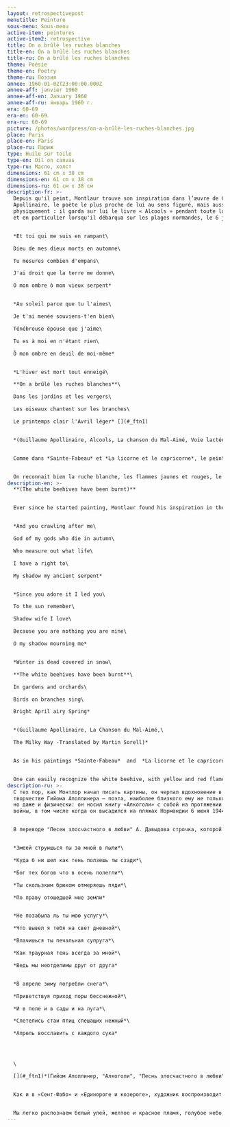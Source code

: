 ```yaml
---
layout: retrospectivepost
menutitle: Peinture
sous-menu: Sous-menu
active-item: peintures
active-item2: retrospective
title: On a brûlé les ruches blanches
title-en: On a brûlé les ruches blanches
title-ru: On a brûlé les ruches blanches
theme: Poésie
theme-en: Poetry
theme-ru: Поэзия
annee: 1960-01-02T23:00:00.000Z
annee-aff: janvier 1960
annee-aff-en: January 1960
annee-aff-ru: январь 1960 г.
era: 60-69
era-en: 60-69
era-ru: 60-69
picture: /photos/wordpress/on-a-brûlé-les-ruches-blanches.jpg
place: Paris
place-en: Paris
place-ru: Париж
type: Huile sur toile
type-en: Oil on canvas
type-ru: Масло, холст
dimensions: 61 cm x 38 cm
dimensions-en: 61 cm x 38 cm
dimensions-ru: 61 см x 38 см
description-fr: >-
  Depuis qu'il peint, Montlaur trouve son inspiration dans l’œuvre de Guillaume
  Apollinaire, le poète le plus proche de lui au sens figuré, mais aussi
  physiquement : il garda sur lui le livre « Alcools » pendant toute la guerre,
  et en particulier lorsqu'il débarqua sur les plages normandes, le 6 juin 1944.


  *Et toi qui me suis en rampant\

  Dieu de mes dieux morts en automne\

  Tu mesures combien d'empans\

  J'ai droit que la terre me donne\

  O mon ombre ô mon vieux serpent*


  *Au soleil parce que tu l'aimes\

  Je t'ai menée souviens-t'en bien\

  Ténébreuse épouse que j'aime\

  Tu es à moi en n'étant rien\

  Ô mon ombre en deuil de moi-même*


  *L'hiver est mort tout enneigé\

  **On a brûlé les ruches blanches**\

  Dans les jardins et les vergers\

  Les oiseaux chantent sur les branches\

  Le printemps clair l'Avril léger* [](#_ftn1)


  *(Guillaume Apollinaire, Alcools, La chanson du Mal-Aimé, Voie lactée)*


  Comme dans *Sainte-Fabeau* et *La licorne et le capricorne*, le peintre reproduit sur la toile les vers de  *La chanson du mal-Aimé*. Ici, le poète demande à son ombre, « sa ténébreuse épouse », de combien d'empans de terre il aura besoin pour creuser sa tombe. Mais l'hiver est mort, les ruches ont gelé et brûlent, les oiseaux chantent, c'est le printemps.


  On reconnait bien la ruche blanche, les flammes jaunes et rouges, le ciel bleu. On reconnait également les quelques empans de terre en bas du tableau.
description-en: >-
  **(The white beehives have been burnt)**


  Ever since he started painting, Montlaur found his inspiration in the works of Guillaume Apollinaire, the poet closest to him figuratively but also physically. Montlaur kept Apollinaire's “*Alcools*” with him throughout the war, and in particular when he landed on the Normandy beaches on D-Day.


  *And you crawling after me\

  God of my gods who die in autumn\

  Who measure out what life\

  I have a right to\

  My shadow my ancient serpent*


  *Since you adore it I led you\

  To the sun remember\

  Shadow wife I love\

  Because you are nothing you are mine\

  O my shadow mourning me*


  *Winter is dead covered in snow\

  **The white beehives have been burnt**\

  In gardens and orchards\

  Birds on branches sing\

  Bright April airy Spring*


  *(Guillaume Apollinaire, La Chanson du Mal-Aimé,\

  The Milky Way -Translated by Martin Sorell)*


  As in his paintings *Sainte-Fabeau*  and  *La licorne et le capricorne* , Montlaur reproduces on the canvas verses from Apollinaire's *La Chanson du Mal-Aimé*. The poet asks his shadow, "his dark wife", how many spans of earth he will need to dig his grave. Now winter is dead, the beehives have frozen and are burning, the birds are singing, it is springtime.


  One can easily recognize the white beehive, with yellow and red flames, a blue sky. There are a few spans of earth at the bottom of the painting.
description-ru: >-
  С тех пор, как Монтлор начал писать картины, он черпал вдохновение в
  творчестве Гийома Аполлинера – поэта, наиболее близкого ему не только по духу,
  но даже и физически: он носил книгу «Алкоголи» с собой на протяжении всей
  войны, в том числе когда он высадился на пляжах Нормандии 6 июня 1944 года.


  В переводе "Песен злосчастного в любви" А. Давыдова строчка, которой озаглавлена картина, не переведена дословно ("Белые ульи сожжены") и заменена условным объяснением этой метафоры: "Приветствуя приход поры бесснежной":


  *Змеей струишься ты за мной в пыли*\

  *Куда б ни шел как тень ползешь ты сзади*\

  *Бог тех богов что в осень полегли*\

  *Ты скользким брюхом отмеряешь пяди*\

  *По праву отошедшей мне земли*


  *Не позабыла ль ты мою услугу*\

  *Что вывел я тебя на свет дневной*\

  *Влачишься ты печальная супруга*\

  *Как траурная тень всегда за мной*\

  *Ведь мы неотделимы друг от друга*


  *В апреле зиму погребли снега*\

  *Приветствуя приход поры бесснежной*\

  *И в поле и в сады и на луга*\

  *Слетелись стаи птиц спешащих нежный*\

  *Апрель восславить с каждого сука*




  \

  [](#_ftn1)*(Гийом Аполлинер, "Алкоголи", "Песнь злосчастного в любви", пер. А. Давыдова)*


  Как и в «Сент-Фабо» и «Единороге и козероге», художник воспроизводит на холсте строки «Песней злосчастного в любви». Поэт вопрошает свою тень, «свою темную жену», сколько пролетов земли ему понадобится, чтобы выкопать могилу. Но зима умерла, ульи замерзли и горят, птицы поют, весна.


  Мы легко распознаем белый улей, желтое и красное пламя, голубое небо, а также несколько участков земли в нижней части холста.
---
```

